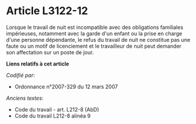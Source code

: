 # Article L3122-12

Lorsque le travail de nuit est incompatible avec des obligations familiales impérieuses, notamment avec la garde d'un enfant
ou la prise en charge d'une personne dépendante, le refus du travail de nuit ne constitue pas une faute ou un motif de
licenciement et le travailleur de nuit peut demander son affectation sur un poste de jour.

**Liens relatifs à cet article**

_Codifié par_:

  - Ordonnance n°2007-329 du 12 mars 2007

_Anciens textes_:

  - Code du travail - art. L212-8 (AbD)
  - Code du travail L212-8 alinéa 9
